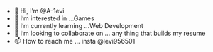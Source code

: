 - 👋 Hi, I’m @A-1evi
- 👀 I’m interested in ...Games 
- 🌱 I’m currently learning ...Web Development  
- 💞️ I’m looking to collaborate on ... any thing that builds my resume
- 📫 How to reach me ... insta @levi956501

<!---
A-1evi/A-1evi is a ✨ special ✨ repository because its `README.md` (this file) appears on your GitHub profile.
You can click the Preview link to take a look at your changes.
--->

